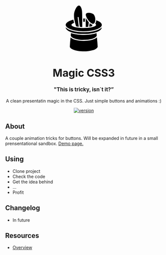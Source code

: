 <div align="center">
<svg height="150px" version="1.1" xmlns="http://www.w3.org/2000/svg" xmlns:xlink="http://www.w3.org/1999/xlink" x="0px" y="0px"
    viewBox="0 0 1000 1000" enable-background="new 0 0 1000 1000" xml:space="preserve">
    <metadata> Rabbit </metadata>
    <g>
        <g transform="translate(0.000000,511.000000) scale(0.100000,-0.100000)">
            <path
                d="M3744.6,4940.4c-298.5-191.9-647.7-852.9-786.3-1497.9c-34.6-157.3-48-338.5-48-586.4c0-517.1,88-1026.2,335.8-1900.4c90.6-325.2,119.9-394.5,165.2-407.8c32-8,159.9-29.3,290.5-48c191.9-29.3,231.9-29.3,231.9,2.7c0,18.7-53.3,474.4-119.9,1012.8c-66.6,538.4-114.6,996.8-106.6,1015.5c8,21.3,45.3,32,98.6,26.7l87.9-8l127.9-1039.5c69.3-570.4,135.9-1044.8,146.6-1055.5c10.7-10.7,130.6-24,266.5-29.3l245.2-10.7v1452.6c-2.7,1817.8-29.3,2156.3-215.9,2644C4293.7,4953.7,4024.5,5116.3,3744.6,4940.4z" />
            <path
                d="M5741,3426.4c-162.6-48-277.2-165.2-301.2-301.2c-56-338.5,346.5-1108.8,839.6-1601.9c605-605,1015.5-557.1,1162.1,135.9c50.6,229.2,37.3,610.4-29.3,863.6c-64,247.9-213.2,530.4-335.8,637C6804.4,3391.8,6092.8,3535.7,5741,3426.4z" />
            <path
                d="M5426.5,1374.1V422.6l253.2,13.3c141.3,8,261.2,21.3,269.2,26.7c8,8,40,226.6,71.9,482.4l56,466.4l-146.6,181.3c-173.3,215.9-338.5,458.4-421.1,618.4c-32,61.3-64,111.9-69.3,111.9C5431.8,2323,5426.5,1896.5,5426.5,1374.1z" />
            <path d="M4893.4,1896.5V1550h173.2h173.3v346.5V2243h-173.3h-173.2V1896.5z" />
            <path
                d="M2694.5,1984.5c-210.6-53.3-655.7-221.2-874.2-333.2C1036.6,1248.9,916.7,713.1,1519.1,284c599.7-423.8,1607.2-685,2939.9-765c2044.3-117.3,4054,418.5,4368.5,1164.8c133.3,319.8-103.9,687.7-621,954.2c-266.5,135.9-503.7,231.9-525.1,210.6c-10.6-8-16-53.3-16-101.3c0-101.3-87.9-383.8-157.3-517.1l-50.6-93.3l90.6-98.6c50.7-56,90.6-130.6,90.6-165.2c0-317.2-967.5-607.7-2172.3-653c-1428.6-53.3-2670.7,149.3-3014.5,493.1c-56,58.6-90.6,117.3-90.6,162.6c0,103.9,194.6,277.2,394.5,351.8c90.6,34.7,165.3,74.6,165.3,93.3c0,61.3-143.9,682.3-157.3,679.7C2755.8,1997.8,2723.8,1989.8,2694.5,1984.5z" />
            <path
                d="M6215.4,867.7c-24-199.9-40-370.5-32-375.8c16-18.7,533.1,74.6,565.1,101.3c16,13.3,42.7,72,61.3,133.3c18.6,61.3,40,125.3,48,146.6c8,21.3-2.7,37.3-21.3,37.3c-64,0-301.2,122.6-431.8,223.9c-69.3,53.3-130.6,96-133.3,96C6266,1230.2,6242.1,1067.6,6215.4,867.7z" />
            <path
                d="M1148.6,241.4c138.6-637,1258-1130.1,2905.2-1276.7c413.1-37.3,1481.9-37.3,1892.4,0C7593.4-888.7,8712.8-395.7,8851.4,241.4l18.7,93.3l-127.9-109.3C8355.7-94.5,7835.9-318.3,7079-486.3c-653-143.9-1255.4-202.6-2079-202.6c-1058.1,0-1897.7,114.6-2673.3,365.2c-482.4,154.6-772.9,303.9-1068.8,549.1l-127.9,109.3L1148.6,241.4z" />
            <path
                d="M2246.7-1080.7c-29.3-303.8-21.3-386.5,42.6-495.7c213.2-351.8,983.5-639.7,1975-741c461.1-45.3,1455.3-18.7,1868.4,53.3c820.9,141.3,1362,373.1,1561.9,669l82.6,119.9l-18.7,279.9c-10.7,154.6-21.3,282.5-26.7,287.9c-2.7,5.3-114.6-21.3-242.5-58.6c-799.6-229.2-1695.2-327.9-2769.3-301.2c-962.2,24-1567.2,114.6-2401.5,354.5C2268-899.4,2262.7-910.1,2246.7-1080.7z" />
            <path
                d="M2166.7-1960.2c-88-876.9-157.3-1799.1-141.3-1881.7c69.3-373.1,812.9-727.6,1855.1-884.9c461.1-69.3,1503.2-85.3,1999-29.3c653,74.6,1239.4,229.2,1612.5,423.8c221.2,117.3,455.8,354.5,482.4,485.1c10.7,58.6-16,493.1-66.6,1050.2c-45.3,522.4-82.6,959.5-82.6,972.9c0,10.6-50.6-21.3-114.6-72c-780.9-639.7-2870.6-855.6-4416.5-458.4c-429.1,109.3-765,263.9-1002.2,455.8l-109.3,90.6L2166.7-1960.2z" />
        </g>
    </g>
</svg>

</div>
<big>
  <h1 align="center">Magic CSS3</h1>
</big>
<p align="center">
  <big>
    <h4 align="center">
      "This is tricky, isn`t it?”
    </h4>
  </big>
</p>
<p align="center">
  A clean presentatin magic in the CSS. Just simple buttons and animations :)
</p>
<p align="center">
<a href="">
  <img src="https://img.shields.io/badge/version-0.1-blue.svg" alt="version">
</a>
</p>
<p align="center">
</p>

## About
A couple animation tricks for buttons. Will be expanded in future in a small prensentational sandbox. [Demo page.](https://leefrost.github.io/css-clean-animations/)

## Using
* Clone project
* Check the code
* Get the idea behind
* ...
* Profit

## Changelog
* In future

## Resources
* [Overview](https://leefrost.github.io/css-clean-animations/)
